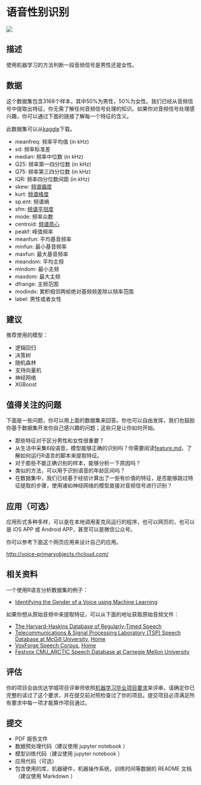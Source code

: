 # 语音性别识别

![](./voice.png)

## 描述

使用机器学习的方法判断一段音频信号是男性还是女性。

## 数据

这个数据集包含3168个样本，其中50%为男性，50%为女性。我们已经从音频信号中提取出特征，你无需了解任何音频信号处理的知识。如果你对音频信号处理感兴趣，你可以通过下面的链接了解每一个特征的含义。

此数据集可以从[kaggle](https://www.kaggle.com/primaryobjects/voicegender)下载。

- meanfreq: 频率平均值 (in kHz)
- sd: 频率标准差
- median: 频率中位数 (in kHz)
- Q25: 频率第一四分位数 (in kHz)
- Q75: 频率第三四分位数 (in kHz)
- IQR: 频率四分位数间距 (in kHz)
- skew: [频谱偏度](https://en.wikipedia.org/wiki/Skewness)
- kurt: [频谱峰度](https://en.wikipedia.org/wiki/Kurtosis)
- sp.ent: 频谱熵
- sfm: [频谱平坦度](https://en.wikipedia.org/wiki/Spectral_flatness)
- mode: 频率众数
- centroid: [频谱质心](https://en.wikipedia.org/wiki/Spectral_centroid)
- peakf: 峰值频率
- meanfun: 平均基音频率
- minfun: 最小基音频率
- maxfun: 最大基音频率
- meandom: 平均主频
- mindom: 最小主频
- maxdom: 最大主频
- dfrange: 主频范围
- modindx: 累积相邻两帧绝对基频频差除以频率范围
- label: 男性或者女性

## 建议

推荐使用的模型：
- 逻辑回归
- 决策树
- 随机森林
- 支持向量机
- 神经网络
- XGBoost



## 值得关注的问题
下面是一些问题，你可以用上面的数据集来回答。你也可以自由发挥，我们也鼓励你基于数据集开发你自己感兴趣的问题；这些只是让你如何开始。

- 那些特征对于区分男性和女性很重要？
- 从生活中采集6段语音，模型能够正确的识别吗？你需要阅读[feature.md](feature.md)，了解如何运行R语言的脚本来提取特征。
- 对于那些不能正确识别的样本，能够分析一下原因吗？
- 类似的方法，可以用于识别语音的年龄区间吗？
- 在数据集中，我们已经基于经验计算出了一些有价值的特征，是否能够跳过特征提取的步骤，使用诸如神经网络的模型直接对音频信号进行识别？



## 应用（可选）

应用形式多种多样，可以是在本地调用麦克风运行的程序，也可以网页的，也可以是 iOS APP 或 Android APP，甚至可以是微信公众号。

你可以参考下面这个网页应用来设计自己的应用。

http://voice-primaryobjects.rhcloud.com/



## 相关资料

一个使用R语言分析数据集的例子：

- [Identifying the Gender of a Voice using Machine Learning](http://www.primaryobjects.com/2016/06/22/identifying-the-gender-of-a-voice-using-machine-learning/)

如果你想从原始音频中来提取特征，可以从下面的地址获取原始音频文件：

- [The Harvard-Haskins Database of Regularly-Timed Speech](http://www.nsi.edu/~ani/download.html)
- [Telecommunications & Signal Processing Laboratory (TSP) Speech Database at McGill University](http://www-mmsp.ece.mcgill.ca/Documents/Downloads/TSPspeech/TSPspeech.pdf), [Home](http://www-mmsp.ece.mcgill.ca/Documents/Data/index.html)
- [VoxForge Speech Corpus](http://www.repository.voxforge1.org/downloads/SpeechCorpus/Trunk/Audio/Main/8kHz_16bit/), [Home](http://www.voxforge.org)
- [Festvox CMU_ARCTIC Speech Database at Carnegie Mellon University](http://festvox.org/cmu_arctic/)

## 评估

你的项目会由优达学城项目评审师依照[机器学习毕业项目要求](https://review.udacity.com/#!/rubrics/273/view)来评审。请确定你已完整的读过了这个要求，并在提交前对照检查过了你的项目。提交项目必须满足所有要求中每一项才能算作项目通过。

## 提交

* PDF 报告文件
* 数据预处理代码（建议使用 jupyter notebook ）
* 模型训练代码（建议使用 jupyter notebook ）
* 应用代码（可选）
* 包含使用的库，机器硬件，机器操作系统，训练时间等数据的 README 文档（建议使用 Markdown ）

